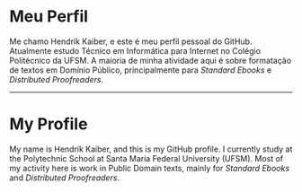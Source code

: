 # Meu Perfil

Me chamo Hendrik Kaiber, e este é meu perfil pessoal do GitHub. Atualmente estudo Técnico em Informática para Internet no Colégio Politécnico da UFSM. A maioria de minha atividade aqui é sobre formatação de textos em Domínio Público, principalmente para _Standard Ebooks_ e _Distributed Proofreaders_.

---

# My Profile

My name is Hendrik Kaiber, and this is my GitHub profile. I currently study at the Polytechnic School at Santa Maria Federal University (UFSM). Most of my activity here is work in Public Domain texts, mainly for _Standard Ebooks_ and _Distributed Proofreaders_.
